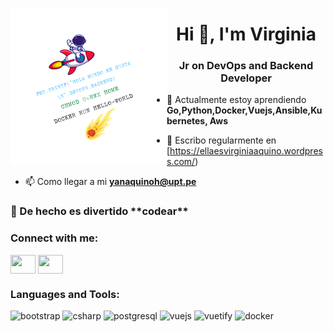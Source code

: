 <p align='center'><img align="left" width='250' height='250' src="https://github.com/virginiayjd7/VirginiaYJD7/blob/main/src/assets/logo.png" />
<h1 align="center">Hi 👋, I'm Virginia </h1>
<h3 align="center">Jr on DevOps and Backend Developer</h3>

- 💙 Actualmente estoy aprendiendo **Go,Python,Docker,Vuejs,Ansible,Kubernetes, Aws**

- 📝 Escribo regularmente en [https://ellaesvirginiaaquino.wordpress.com/)

- 📫 Como llegar a mi **yanaquinoh@upt.pe**

<h3 align="left"> 🚀 De hecho es divertido **codear** </h3>

<h3 align="left">Connect with me:</h3>
<p align="left">
<a href="https://www.linkedin.com/in/virginiayjd7/" target="blank"><img align="center" src="https://api.iconify.design/ion:social-linkedin-outline.svg?color=%23174be8"height="30" width="40" /></a>
<a href="https://twitter.com/VirginiaYJD7" target="blank"><img align="center" src="https://api.iconify.design/ion:social-twitter-outline.svg?color=%23174be8" height="30" width="40" /></a>
<h3 align="left">Languages and Tools:</h3>
<p align="left">
<img src="https://api.iconify.design/vscode-icons:file-type-python.svg" alt="bootstrap" width="40" height="40"/>  
<img src="https://api.iconify.design/vscode-icons:file-type-go.svg" alt="csharp" width="40" height="40"/> 
<img src="https://api.iconify.design/logos:postgresql.svg" alt="postgresql" width="40" height="40"/> 
<img src="https://api.iconify.design/vscode-icons:file-type-vue.svg" alt="vuejs" width="40" height="40"/>  
<img src="https://api.iconify.design/logos:redhat-icon.svg" alt="vuetify" width="40" height="40"/> 
<img src="https://api.iconify.design/vscode-icons:file-type-docker2.svg" alt="docker" width="40" height="40"/> 
</p>

